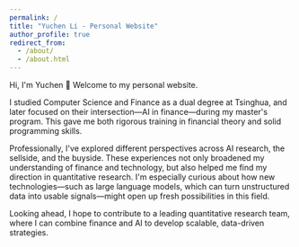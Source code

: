 ```yaml
---
permalink: /
title: "Yuchen Li - Personal Website"
author_profile: true
redirect_from: 
  - /about/
  - /about.html
---
```


Hi, I'm Yuchen 👋 Welcome to my personal website.

I studied Computer Science and Finance as a dual degree at Tsinghua, and later focused on their intersection—AI in finance—during my master's program. This gave me both rigorous training in financial theory and solid programming skills.

Professionally, I've explored different perspectives across AI research, the sellside, and the buyside. These experiences not only broadened my understanding of finance and technology, but also helped me find my direction in quantitative research. I'm especially curious about how new technologies—such as large language models, which can turn unstructured data into usable signals—might open up fresh possibilities in this field.

Looking ahead, I hope to contribute to a leading quantitative research team, where I can combine finance and AI to develop scalable, data-driven strategies.
